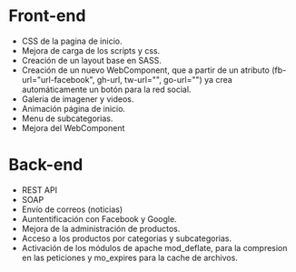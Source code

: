 # Front-end
 - CSS de la pagina de inicio.
 - Mejora de carga de los scripts y css.
 - Creación de un layout base en SASS.
 - Creación de un nuevo WebComponent, que a partir de un atributo (fb-url="url-facebook", gh-url, tw-url="", go-url="") ya crea automáticamente un botón para la red social.
 - Galeria de imagener y videos.
 - Animación página de inicio.
 - Menu de subcategorias.
 - Mejora del WebComponent <x-item>

# Back-end
  - REST API
  - SOAP
  - Envío de correos (noticias)
  - Auntentificación con Facebook y Google.
  - Mejora de la administración de productos.
  - Acceso a los productos por categorias y subcategorias.
  - Activación de los módulos de apache mod_deflate, para la compresion en las peticiones y mo_expires para la cache de archivos.

